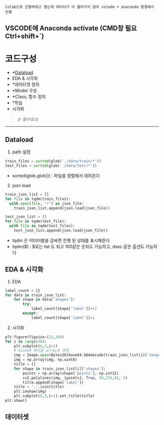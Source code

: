 ```
Colab으로 진행하여고 했는데 데이터가 다 올라가지 않아 vscode + anaconda 환경에서 진행
```

## VSCODE에 Anaconda activate (CMD창 필요 Ctrl+shift+`)

# 코드구성
- *[Dataload](#dataload)
- EDA & 시각화
- *데이터셋 정의
- *Model 구성
- *Class, 함수 정의
- *학습
- 시각화

> *는 필수요소*
------

## Dataload
1. path 설정
```python
train_files = sorted(glob('./data/train/*')) 
test_files = sorted(glob('./data/test/*'))
```
- sorted(glob.glob()) : 파일을 정렬해서 데려온다
2. json load
```python
train_json_list = []
for file in tqdm(train_files):
  with open(file, "r") as json_file:
    train_json_list.append(json.load(json_file))

test_json_list = []
for file in tqdm(test_file):
  with file in tqdm(test_files):
    test_json_list.append(json.load(json_file))
```
- tqdm 은 이터러블을 감싸면 진행 된 상태를 표시해준다
- tqdm($) : $로는 list 도 되고 100같은 숫자도 가능하고, dsec 같은 옵션도 가능하다 


##  EDA & 시각화
1. EDA
```python
label_count = {}
for data in train_json_list:
    for shape in data['shapes']:
        try:
            label_count[shape['label']]+=1
        except:
            label_count[shape['label']]=1
```

2. 시각화
```python
plt.figure(figsize=(25,30))
for i in range(30):
    plt.subplot(6,5,i+1)
    # base64 형식을 array로 변환
    img = Image.open(BytesIO(base64.b64decode(train_json_list[i]['imageData'])))
    img = np.array(img, np.uint8)
    title = []
    for shape in train_json_list[i]['shapes']:
        points = np.array(shape['points'], np.int32)
        cv2.polylines(img, [points], True, (0,255,0), 3)
        title.append(shape['label'])
    title = ','.join(title)
    plt.imshow(img)
    plt.subplot(6,5,i+1).set_title(title)
plt.show()
```

## 데이터셋

